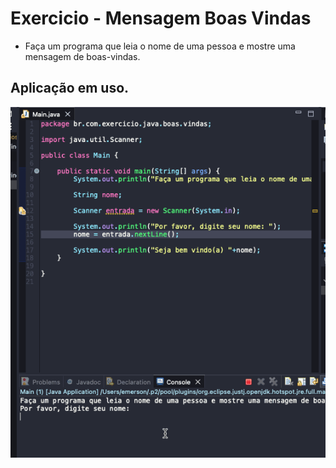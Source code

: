 # Exercicio - Mensagem Boas Vindas
- Faça um programa que leia o nome de uma pessoa e mostre uma mensagem de boas-vindas.

## Aplicação em uso.

![Gif Exercicio](./img/exercicio.gif)